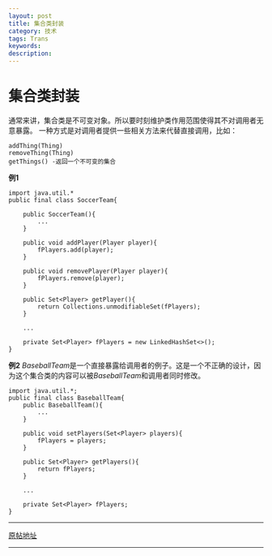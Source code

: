 ```yaml
---
layout: post
title: 集合类封装
category: 技术
tags: Trans
keywords: 
description: 
---
```


# 集合类封装

  通常来讲，集合类是不可变对象。所以要时刻维护类作用范围使得其不对调用者无意暴露。
  一种方式是对调用者提供一些相关方法来代替直接调用，比如：

	addThing(Thing)
	removeThing(Thing)
	getThings() -返回一个不可变的集合

**例1**
	
	import java.util.*
	public final class SoccerTeam{
		
		public SoccerTeam(){
			...
		}		

		public void addPlayer(Player player){
			fPlayers.add(player);	
		}

		public void removePlayer(Player player){
			fPlayers.remove(player);
		}

		public Set<Player> getPlayer(){
			return Collections.unmodifiableSet(fPlayers);
		}

		...

		private Set<Player> fPlayers = new LinkedHashSet<>();
	}

	

**例2**
  *BaseballTeam*是一个直接暴露给调用者的例子。这是一个不正确的设计，因为这个集合类的内容可以被*BaseballTeam*和调用者同时修改。

	import java.util.*;
	public final class BaseballTeam{
		public BaseballTeam(){
			...
		}

		public void setPlayers(Set<Player> players){
			fPlayers = players;
		}

		public Set<Player> getPlayers(){
			return fPlayers;
		}
		
		...

		private Set<Player> fPlayers;
	}

------

[原帖地址](http://javapractices.com/topic/TopicAction.do?Id=173)

------